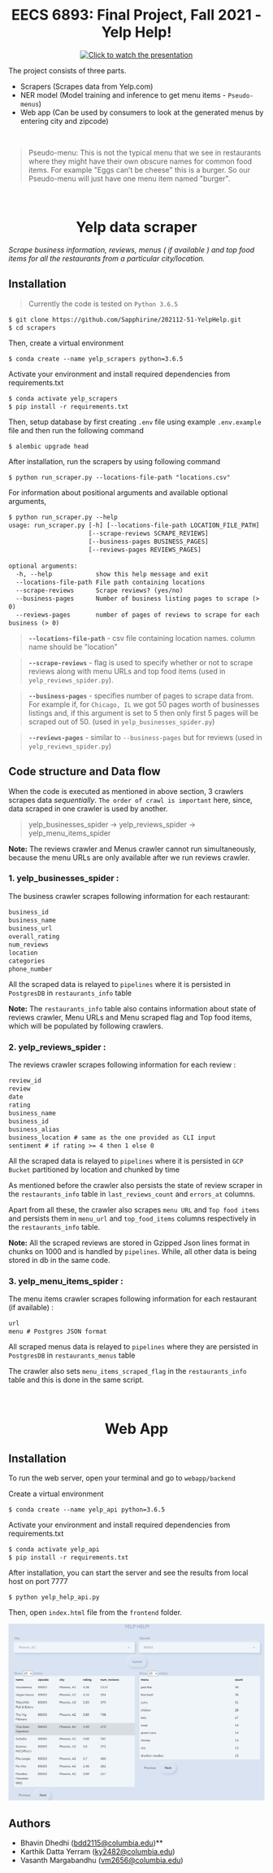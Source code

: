 <div align="center">

# EECS 6893: Final Project, Fall 2021 - Yelp Help!

[![Click to watch the presentation](https://img.youtube.com/vi/gTD12HftKbg/0.jpg)](https://www.youtube.com/watch?v=gTD12HftKbg) 

</div>

The project consists of three parts.
- Scrapers (Scrapes data from Yelp.com) 
- NER model (Model training and inference to get menu items - `Pseudo-menus`)
- Web app (Can be used by consumers to look at the generated menus by entering city and zipcode)

<br>

> Pseudo-menu: This is not the typical menu that we see in restaurants where they might have their own obscure names for common food items. For example "Eggs can’t be cheese" this is a burger. So our Pseudo-menu will just have one menu item named "burger".

<br>

<div align="center">

# Yelp data scraper 
</div>

_*Scrape business information, reviews, menus ( if available ) and top food items for all the restaurants from a particular city/location.*_

## Installation
> Currently the code is tested on `Python 3.6.5`

``` console
$ git clone https://github.com/Sapphirine/202112-51-YelpHelp.git
$ cd scrapers
```

Then, create a virtual environment

``` console
$ conda create --name yelp_scrapers python=3.6.5
```

Activate your environment and install required dependencies from requirements.txt

``` console
$ conda activate yelp_scrapers
$ pip install -r requirements.txt
```

Then, setup database by first creating `.env` file using example `.env.example` file and then run the following command

``` console
$ alembic upgrade head
```

After installation, run the scrapers by using following command

``` console
$ python run_scraper.py --locations-file-path "locations.csv"
```

For information about positional arguments and available optional arguments,

``` console
$ python run_scraper.py --help
usage: run_scraper.py [-h] [--locations-file-path LOCATION_FILE_PATH]
                      [--scrape-reviews SCRAPE_REVIEWS]
                      [--business-pages BUSINESS_PAGES]
                      [--reviews-pages REVIEWS_PAGES]

optional arguments:
  -h, --help            show this help message and exit
  --locations-file-path File path containing locations 
  --scrape-reviews      Scrape reviews? (yes/no)
  --business-pages      Number of business listing pages to scrape (> 0)
  --reviews-pages       number of pages of reviews to scrape for each business (> 0)
```
>__`--locations-file-path`__ - csv file containing location names. column name should be "location"

>__`--scrape-reviews`__ - flag is used to specify whether or not to scrape reviews along with menu URLs and top food items (used in `yelp_reviews_spider.py`).

>__`--business-pages`__ - specifies number of pages to scrape data from. For example if, for `Chicago, IL` we got 50 pages worth of businesses listings and, if this argument is set to 5 then only first 5 pages will be scraped out of 50. (used in `yelp_businesses_spider.py`)  

>__`--reviews-pages`__ - similar to `--business-pages` but for reviews (used in `yelp_reviews_spider.py`)  


## Code structure and Data flow

When the code is executed as mentioned in above section, 3 crawlers scrapes data _*sequentially*_. `The order of crawl is important` here, since, data scraped in one crawler is used by another.

>yelp_businesses_spider &#8594; yelp_reviews_spider &#8594; yelp_menu_items_spider

__Note:__ The reviews crawler and Menus crawler cannot run simultaneously, because the menu URLs are only available after we run reviews crawler.  

### __1. yelp_businesses_spider__ :

The business crawler scrapes following information for each restaurant:
    
    business_id 
    business_name 
    business_url 
    overall_rating 
    num_reviews 
    location 
    categories
    phone_number

All the scraped data is relayed to `pipelines` where it is persisted in `PostgresDB` in `restaurants_info` table

__Note:__ The `restaurants_info` table also contains information about state of reviews crawler, Menu URLs and Menu scraped flag and Top food items, which will be populated by following crawlers.

### __2. yelp_reviews_spider__ :

The reviews crawler scrapes following information for each review :
    
    review_id 
    review 
    date 
    rating 
    business_name 
    business_id 
    business_alias
    business_location # same as the one provided as CLI input
    sentiment # if rating >= 4 then 1 else 0

All the scraped data is relayed to `pipelines` where it is persisted in `GCP Bucket` partitioned by location and chunked by time

As mentioned before the crawler also persists the state of review scraper in the `restaurants_info` table in `last_reviews_count` and `errors_at` columns.

Apart from all these, the crawler also scrapes `menu URL` and `Top food items` and persists them in `menu_url` and `top_food_items` columns respectively in the `restaurants_info` table.

__Note:__ All the scraped reviews are stored in Gzipped Json lines format in chunks on 1000 and is handled by `pipelines`. While, all other data is being stored in db in the same code.


### __3. yelp_menu_items_spider__ :

The menu items crawler scrapes following information for each restaurant (if available) :
    
    url 
    menu # Postgres JSON format

All scraped menus data is relayed to `pipelines` where they are persisted in `PostgresDB` in `restaurants_menus` table

The crawler also sets `menu_items_scraped_flag` in the `restaurants_info` table and this is done in the same script.


<br>

<div align="center">

# Web App
</div>

## Installation
To run the web server, open your terminal and go to `webapp/backend`

Create a virtual environment

``` console
$ conda create --name yelp_api python=3.6.5
```

Activate your environment and install required dependencies from requirements.txt

``` console
$ conda activate yelp_api
$ pip install -r requirements.txt
```

After installation, you can start the server and see the results from local host on port 7777

``` console
$ python yelp_help_api.py
```
Then, open `index.html` file from the `frontend` folder.

![Web app](images/Demo_website.png)

## Authors
* Bhavin Dhedhi (bdd2115@columbia.edu)**
* Karthik Datta Yerram (ky2482@columbia.edu)
* Vasanth Margabandhu (vm2656@columbia.edu)
